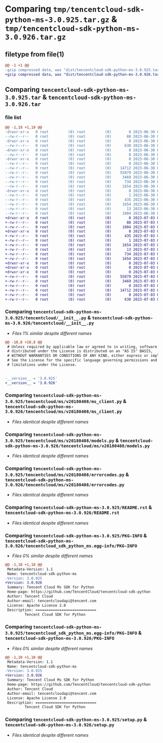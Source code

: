 # Comparing `tmp/tencentcloud-sdk-python-ms-3.0.925.tar.gz` & `tmp/tencentcloud-sdk-python-ms-3.0.926.tar.gz`

## filetype from file(1)

```diff
@@ -1 +1 @@
-gzip compressed data, was "dist/tencentcloud-sdk-python-ms-3.0.925.tar", last modified: Fri Jun 30 02:18:23 2023, max compression
+gzip compressed data, was "dist/tencentcloud-sdk-python-ms-3.0.926.tar", last modified: Mon Jul  3 00:31:04 2023, max compression
```

## Comparing `tencentcloud-sdk-python-ms-3.0.925.tar` & `tencentcloud-sdk-python-ms-3.0.926.tar`

### file list

```diff
@@ -1,19 +1,19 @@
-drwxr-xr-x   0 root         (0) root         (0)        0 2023-06-30 02:18:23.000000 tencentcloud-sdk-python-ms-3.0.925/
--rw-r--r--   0 root         (0) root         (0)       88 2023-06-30 02:18:23.000000 tencentcloud-sdk-python-ms-3.0.925/setup.cfg
-drwxr-xr-x   0 root         (0) root         (0)        0 2023-06-30 02:18:23.000000 tencentcloud-sdk-python-ms-3.0.925/tencentcloud/
--rw-r--r--   0 root         (0) root         (0)      630 2023-06-30 02:18:23.000000 tencentcloud-sdk-python-ms-3.0.925/tencentcloud/__init__.py
-drwxr-xr-x   0 root         (0) root         (0)        0 2023-06-30 02:18:23.000000 tencentcloud-sdk-python-ms-3.0.925/tencentcloud/ms/
--rw-r--r--   0 root         (0) root         (0)        0 2023-06-30 02:18:23.000000 tencentcloud-sdk-python-ms-3.0.925/tencentcloud/ms/__init__.py
-drwxr-xr-x   0 root         (0) root         (0)        0 2023-06-30 02:18:23.000000 tencentcloud-sdk-python-ms-3.0.925/tencentcloud/ms/v20180408/
--rw-r--r--   0 root         (0) root         (0)        0 2023-06-30 02:18:23.000000 tencentcloud-sdk-python-ms-3.0.925/tencentcloud/ms/v20180408/__init__.py
--rw-r--r--   0 root         (0) root         (0)    14712 2023-06-30 02:18:23.000000 tencentcloud-sdk-python-ms-3.0.925/tencentcloud/ms/v20180408/ms_client.py
--rw-r--r--   0 root         (0) root         (0)    55879 2023-06-30 02:18:23.000000 tencentcloud-sdk-python-ms-3.0.925/tencentcloud/ms/v20180408/models.py
--rw-r--r--   0 root         (0) root         (0)     3469 2023-06-30 02:18:23.000000 tencentcloud-sdk-python-ms-3.0.925/tencentcloud/ms/v20180408/errorcodes.py
--rw-r--r--   0 root         (0) root         (0)      734 2023-06-30 02:18:23.000000 tencentcloud-sdk-python-ms-3.0.925/README.rst
--rw-r--r--   0 root         (0) root         (0)     1654 2023-06-30 02:18:23.000000 tencentcloud-sdk-python-ms-3.0.925/PKG-INFO
-drwxr-xr-x   0 root         (0) root         (0)        0 2023-06-30 02:18:23.000000 tencentcloud-sdk-python-ms-3.0.925/tencentcloud_sdk_python_ms.egg-info/
--rw-r--r--   0 root         (0) root         (0)        1 2023-06-30 02:18:23.000000 tencentcloud-sdk-python-ms-3.0.925/tencentcloud_sdk_python_ms.egg-info/dependency_links.txt
--rw-r--r--   0 root         (0) root         (0)      435 2023-06-30 02:18:23.000000 tencentcloud-sdk-python-ms-3.0.925/tencentcloud_sdk_python_ms.egg-info/SOURCES.txt
--rw-r--r--   0 root         (0) root         (0)     1654 2023-06-30 02:18:23.000000 tencentcloud-sdk-python-ms-3.0.925/tencentcloud_sdk_python_ms.egg-info/PKG-INFO
--rw-r--r--   0 root         (0) root         (0)       13 2023-06-30 02:18:23.000000 tencentcloud-sdk-python-ms-3.0.925/tencentcloud_sdk_python_ms.egg-info/top_level.txt
--rw-r--r--   0 root         (0) root         (0)     1004 2023-06-30 02:18:23.000000 tencentcloud-sdk-python-ms-3.0.925/setup.py
+drwxr-xr-x   0 root         (0) root         (0)        0 2023-07-03 00:31:04.000000 tencentcloud-sdk-python-ms-3.0.926/
+-rw-r--r--   0 root         (0) root         (0)       88 2023-07-03 00:31:04.000000 tencentcloud-sdk-python-ms-3.0.926/setup.cfg
+-rw-r--r--   0 root         (0) root         (0)     1004 2023-07-03 00:31:04.000000 tencentcloud-sdk-python-ms-3.0.926/setup.py
+drwxr-xr-x   0 root         (0) root         (0)        0 2023-07-03 00:31:04.000000 tencentcloud-sdk-python-ms-3.0.926/tencentcloud_sdk_python_ms.egg-info/
+-rw-r--r--   0 root         (0) root         (0)      435 2023-07-03 00:31:04.000000 tencentcloud-sdk-python-ms-3.0.926/tencentcloud_sdk_python_ms.egg-info/SOURCES.txt
+-rw-r--r--   0 root         (0) root         (0)        1 2023-07-03 00:31:04.000000 tencentcloud-sdk-python-ms-3.0.926/tencentcloud_sdk_python_ms.egg-info/dependency_links.txt
+-rw-r--r--   0 root         (0) root         (0)     1654 2023-07-03 00:31:04.000000 tencentcloud-sdk-python-ms-3.0.926/tencentcloud_sdk_python_ms.egg-info/PKG-INFO
+-rw-r--r--   0 root         (0) root         (0)       13 2023-07-03 00:31:04.000000 tencentcloud-sdk-python-ms-3.0.926/tencentcloud_sdk_python_ms.egg-info/top_level.txt
+-rw-r--r--   0 root         (0) root         (0)      734 2023-07-03 00:31:04.000000 tencentcloud-sdk-python-ms-3.0.926/README.rst
+-rw-r--r--   0 root         (0) root         (0)     1654 2023-07-03 00:31:04.000000 tencentcloud-sdk-python-ms-3.0.926/PKG-INFO
+drwxr-xr-x   0 root         (0) root         (0)        0 2023-07-03 00:31:04.000000 tencentcloud-sdk-python-ms-3.0.926/tencentcloud/
+drwxr-xr-x   0 root         (0) root         (0)        0 2023-07-03 00:31:04.000000 tencentcloud-sdk-python-ms-3.0.926/tencentcloud/ms/
+drwxr-xr-x   0 root         (0) root         (0)        0 2023-07-03 00:31:04.000000 tencentcloud-sdk-python-ms-3.0.926/tencentcloud/ms/v20180408/
+-rw-r--r--   0 root         (0) root         (0)    55879 2023-07-03 00:31:04.000000 tencentcloud-sdk-python-ms-3.0.926/tencentcloud/ms/v20180408/models.py
+-rw-r--r--   0 root         (0) root         (0)     3469 2023-07-03 00:31:04.000000 tencentcloud-sdk-python-ms-3.0.926/tencentcloud/ms/v20180408/errorcodes.py
+-rw-r--r--   0 root         (0) root         (0)        0 2023-07-03 00:31:04.000000 tencentcloud-sdk-python-ms-3.0.926/tencentcloud/ms/v20180408/__init__.py
+-rw-r--r--   0 root         (0) root         (0)    14712 2023-07-03 00:31:04.000000 tencentcloud-sdk-python-ms-3.0.926/tencentcloud/ms/v20180408/ms_client.py
+-rw-r--r--   0 root         (0) root         (0)        0 2023-07-03 00:31:04.000000 tencentcloud-sdk-python-ms-3.0.926/tencentcloud/ms/__init__.py
+-rw-r--r--   0 root         (0) root         (0)      630 2023-07-03 00:31:04.000000 tencentcloud-sdk-python-ms-3.0.926/tencentcloud/__init__.py
```

### Comparing `tencentcloud-sdk-python-ms-3.0.925/tencentcloud/__init__.py` & `tencentcloud-sdk-python-ms-3.0.926/tencentcloud/__init__.py`

 * *Files 1% similar despite different names*

```diff
@@ -10,8 +10,8 @@
 # Unless required by applicable law or agreed to in writing, software
 # distributed under the License is distributed on an "AS IS" BASIS,
 # WITHOUT WARRANTIES OR CONDITIONS OF ANY KIND, either express or implied.
 # See the License for the specific language governing permissions and
 # limitations under the License.
 
 
-__version__ = '3.0.925'
+__version__ = '3.0.926'
```

### Comparing `tencentcloud-sdk-python-ms-3.0.925/tencentcloud/ms/v20180408/ms_client.py` & `tencentcloud-sdk-python-ms-3.0.926/tencentcloud/ms/v20180408/ms_client.py`

 * *Files identical despite different names*

### Comparing `tencentcloud-sdk-python-ms-3.0.925/tencentcloud/ms/v20180408/models.py` & `tencentcloud-sdk-python-ms-3.0.926/tencentcloud/ms/v20180408/models.py`

 * *Files identical despite different names*

### Comparing `tencentcloud-sdk-python-ms-3.0.925/tencentcloud/ms/v20180408/errorcodes.py` & `tencentcloud-sdk-python-ms-3.0.926/tencentcloud/ms/v20180408/errorcodes.py`

 * *Files identical despite different names*

### Comparing `tencentcloud-sdk-python-ms-3.0.925/README.rst` & `tencentcloud-sdk-python-ms-3.0.926/README.rst`

 * *Files identical despite different names*

### Comparing `tencentcloud-sdk-python-ms-3.0.925/PKG-INFO` & `tencentcloud-sdk-python-ms-3.0.926/tencentcloud_sdk_python_ms.egg-info/PKG-INFO`

 * *Files 0% similar despite different names*

```diff
@@ -1,10 +1,10 @@
 Metadata-Version: 1.1
 Name: tencentcloud-sdk-python-ms
-Version: 3.0.925
+Version: 3.0.926
 Summary: Tencent Cloud Ms SDK for Python
 Home-page: https://github.com/TencentCloud/tencentcloud-sdk-python
 Author: Tencent Cloud
 Author-email: tencentcloudapi@tencent.com
 License: Apache License 2.0
 Description: ============================
         Tencent Cloud SDK for Python
```

### Comparing `tencentcloud-sdk-python-ms-3.0.925/tencentcloud_sdk_python_ms.egg-info/PKG-INFO` & `tencentcloud-sdk-python-ms-3.0.926/PKG-INFO`

 * *Files 0% similar despite different names*

```diff
@@ -1,10 +1,10 @@
 Metadata-Version: 1.1
 Name: tencentcloud-sdk-python-ms
-Version: 3.0.925
+Version: 3.0.926
 Summary: Tencent Cloud Ms SDK for Python
 Home-page: https://github.com/TencentCloud/tencentcloud-sdk-python
 Author: Tencent Cloud
 Author-email: tencentcloudapi@tencent.com
 License: Apache License 2.0
 Description: ============================
         Tencent Cloud SDK for Python
```

### Comparing `tencentcloud-sdk-python-ms-3.0.925/setup.py` & `tencentcloud-sdk-python-ms-3.0.926/setup.py`

 * *Files identical despite different names*

